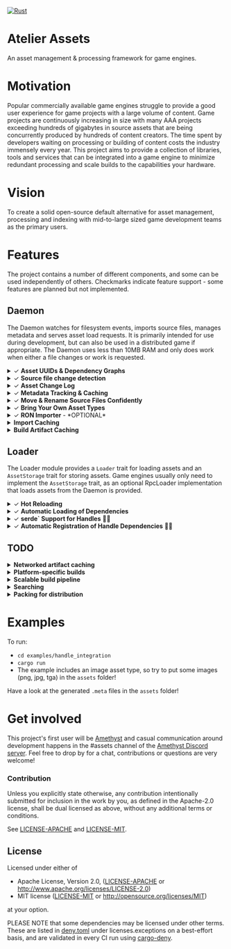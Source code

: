 [![Rust](https://github.com/bevyengine/bevy/workflows/CI/badge.svg)](https://github.com/bevyengine/bevy/actions)

# Atelier Assets
An asset management & processing framework for game engines.

# Motivation
Popular commercially available game engines struggle to provide a good user experience for game projects with a large volume of content. Game projects are continuously increasing in size with many AAA projects exceeding hundreds of gigabytes in source assets that are being concurrently produced by hundreds of content creators. The time spent by developers waiting on processing or building of content costs the industry immensely every year. This project aims to provide a collection of libraries, tools and services that can be integrated into a game engine to minimize redundant processing and scale builds to the capabilities your hardware. 

# Vision
To create a solid open-source default alternative for asset management, processing and indexing with mid-to-large sized game development teams as the primary users.

# Features
The project contains a number of different components, and some can be used independently of others. Checkmarks indicate feature support - some features are planned but not implemented.

## Daemon 
The Daemon watches for filesystem events, imports source files, manages metadata and serves asset load requests. It is primarily intended for use during development, but can also be used in a distributed game if appropriate. The Daemon uses less than 10MB RAM and only does work when either a file changes or work is requested.

<details><summary>&check; <b>Asset UUIDs & Dependency Graphs</b></summary><p>Every asset is identified by a 16-byte UUID that is generated when a source file is imported for the first time. Importers also produce an asset's build and load dependencies in terms of UUIDs which can be used to efficiently traverse the dependency graph of an asset without touching the filesystem. </p></details>
<details><summary>&check; <b>Source file change detection</b></summary><p>The daemon watches for filesystem changes and ensures source files are only imported when they change. Metadata and hashes are indexed locally in LMDB and version controlled in .meta files. Filesystem modification time and hashes are used to reduce redundant imports across your whole team to the greatest extent possible.</p></details>
<details><summary>&check; <b>Asset Change Log</b></summary><p>Asset metadata is maintained in LMDB, a transactional database. The database's consistency guarantees and snapshot support provides a way to synchronize external data stores with the current state of the asset metadata using the Asset Change Log of asset changes.</p></details>
<details><summary>&check; <b>Metadata Tracking & Caching</b></summary><p>When assets are imported from source files, metadata is generated and stored in `.meta` files together with source file, as well as cached in a database. Commit these to version control along with your source files.</p></details>
<details><summary>&check; <b>Move & Rename Source Files Confidently</b></summary><p>Since metadata is stored with the source file and UUIDs are used to identify individual assets, users can move, rename and share source files with others without breaking references between assets.</p></details>
<details><summary>&check; <b>Bring Your Own Asset Types</b></summary><p>Asset types are not included in this project. You define your own asset types and source file formats by implementing the `Importer` trait and registering these with a file extension. The Daemon will automatically run your `Importer` for files with the registered extension as required. All asset types must implement `serde::Serialize` + `serde::Deserialize` + `type_uuid::TypeUuidDynamic` + `Send`.</p></details>
<details><summary>&check; <b>RON Importer</b> - *OPTIONAL*</summary><p>An optional Importer and derive macro is included to simplify usage of serialized Rust types as source files using `serde`.

Type definition:
```rust
#[derive(Serialize, Deserialize, TypeUuid, SerdeImportable)]
#[uuid = "fab4249b-f95d-411d-a017-7549df090a4f"]
pub struct CustomAsset {
    pub cool_string: String,
    pub handle_from_path: Handle<crate::image::Image>,
    pub handle_from_uuid: Handle<crate::image::Image>,
}
```
`custom_asset.ron`:
```
{
    "fab4249b-f95d-411d-a017-7549df090a4f": 
    (
        cool_string: "thanks",
        // This references an asset from a file in the same directory called "amethyst.png"
        handle_from_path: "amethyst.png", 
        // This references an asset with a UUID (see associated .meta file for an asset's UUID)
        handle_from_uuid: "6c5ae1ad-ae30-471b-985b-7d017265f19f"
    )
}
```


</p></details>


<details><summary><b>Import Caching</b></summary><p>Assets imported from a source file can be cached by a hash of their source file content and its ID, avoiding expensive parsing and disk operations across your whole team.</p></details>
<details><summary><b>Build Artifact Caching</b></summary><p>Assets are built using the provided build parameters only when requested. An asset's build artifact can be cached by a hash of its build dependencies, build parameters and source file content.</p></details>

## Loader
The Loader module provides a `Loader` trait for loading assets and an `AssetStorage` trait for storing assets. Game engines usually only need to implement the `AssetStorage` trait, as an optional RpcLoader implementation that loads assets from the Daemon is provided.
<details><summary>&check; <b>Hot Reloading</b> </summary><p>The built-in `RpcLoader` talks to the `Daemon` and automatically reloads assets in the running engine when an asset has changed.</p></details>
<details><summary>&check; <b>Automatic Loading of Dependencies</b> </summary><p>When a source file is imported and an asset is produed, dependencies are gathered for the asset and saved as metadata. Loader implementations automatically ensure that dependencies are loaded before the asset is loaded, and that they are unloaded after the asset is unloaded.</p></details>
<details><summary>&check; <b>serde` Support for Handles</b> 🎉💯 </summary><p>An optional Handle type is provided with support for deserialization and serialization using `serde`. Deserialization works for both an asset's UUID and its path. The UUID or path is automatically resolved to a Handle that refers to the corresponding loaded asset.</p></details>
<details><summary>&check; <b>Automatic Registration of Handle Dependencies</b> 🎉💯</summary><p>Handle references are automatically registered during import for an asset and the referenced assets are subsequently guaranteed to be loaded by the Loader before the depender asset is loaded. This means Handles in assets are guaranteed to be valid.</p></details>


## TODO
<details><summary><b>Networked artifact caching</b></summary><p>Results of imports and builds can be re-used across your whole team using a networked cache server.</p></details>
<details><summary><b>Platform-specific builds</b></summary><p>Provide customized build parameters when building an asset and tailor the build artifact for a specific platform.</p></details>
<details><summary><b>Scalable build pipeline</b></summary><p>Once assets are imported from sources, the build system aims to be completely pure in the functional programming sense. Inputs to asset builds are all known and declared in the import step. This design enables parallelizable and even distributed builds.</p></details>
<details><summary><b>Searching</b></summary><p>Search tags can be produced at import and are automatically indexed by <a href="https://github.com/tantivy-search/tantivy">tantivy</a> which enables <a href="https://tantivy-search.github.io/bench/">super fast text search</a>. The search index is incrementally maintained by subscribing to the Asset Change Log.</p></details>
<details><summary><b>Packing for distribution</b></summary><p>To distribute your game, you will want to pack assets into files with enough metadata to load them quickly. With the asset dependency graph known, it is possible implement custom asset packing schemes by applying knowledge about your game's usage pattern to optimize for sequential access.</p></details>

# Examples
To run:
- `cd examples/handle_integration`
- `cargo run`
- The example includes an image asset type, so try to put some images (png, jpg, tga) in the `assets` folder!

Have a look at the generated `.meta` files in the `assets` folder!

# Get involved
This project's first user will be [Amethyst](https://github.com/amethyst/amethyst) and casual communication around development happens in the #assets channel of the [Amethyst Discord server](https://discord.gg/amethyst). Feel free to drop by for a chat, contributions or questions are very welcome! 

### Contribution

Unless you explicitly state otherwise, any contribution intentionally
submitted for inclusion in the work by you, as defined in the Apache-2.0
license, shall be dual licensed as above, without any additional terms or
conditions.

See [LICENSE-APACHE](LICENSE-APACHE) and [LICENSE-MIT](LICENSE-MIT).

## License

Licensed under either of

* Apache License, Version 2.0, ([LICENSE-APACHE](LICENSE-APACHE) or http://www.apache.org/licenses/LICENSE-2.0)
* MIT license ([LICENSE-MIT](LICENSE-MIT) or http://opensource.org/licenses/MIT)

at your option.

PLEASE NOTE that some dependencies may be licensed under other terms. These are listed in [deny.toml](deny.toml) under licenses.exceptions on a best-effort basis, and are validated in every CI run using [cargo-deny](https://github.com/EmbarkStudios/cargo-deny).
